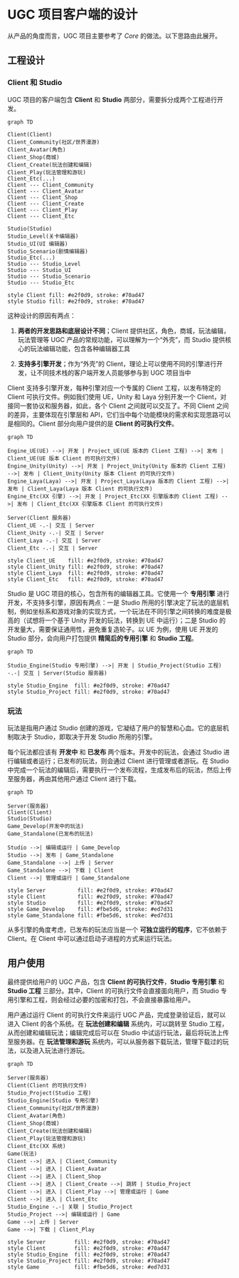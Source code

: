 # UGC 项目客户端的设计

从产品的角度而言，UGC 项目主要参考了 *Core* 的做法。以下思路由此展开。


## 工程设计

### Client 和 Studio

UGC 项目的客户端包含 **Client** 和 **Studio** 两部分，需要拆分成两个工程进行开发。

```mermaid
graph TD

Client(Client)
Client_Community(社区/世界漫游)
Client_Avatar(角色)
Client_Shop(商城)
Client_Create(玩法创建和编辑)
Client_Play(玩法管理和游玩)
Client_Etc(...)
Client --- Client_Community
Client --- Client_Avatar
Client --- Client_Shop
Client --- Client_Create
Client --- Client_Play
Client --- Client_Etc

Studio(Studio)
Studio_Level(关卡编辑器)
Studio_UI(UI 编辑器)
Studio_Scenario(剧情编辑器)
Studio_Etc(...)
Studio --- Studio_Level
Studio --- Studio_UI
Studio --- Studio_Scenario
Studio --- Studio_Etc

style Client fill: #e2f0d9, stroke: #70ad47
style Studio fill: #e2f0d9, stroke: #70ad47
```

这种设计的原因有两点：

1. **两者的开发思路和底层设计不同**；Client 提供社区，角色，商城，玩法编辑，玩法管理等 UGC 产品的常规功能，可以理解为一个“外壳”，而 Studio 提供核心的玩法编辑功能，包含各种编辑器工具

2. **支持多引擎开发**；作为“外壳”的 Client，理论上可以使用不同的引擎进行开发，让不同技术栈的客户端开发人员能够参与到 UGC 项目当中

Client 支持多引擎开发，每种引擎对应一个专属的 Client 工程，以发布特定的 Client 可执行文件。例如我们使用 UE，Unity 和 Laya 分别开发一个 Client，对接同一套协议和服务器，如此，各个 Client 之间就可以交互了。不同 Client 之间的差异，主要体现在引擎层和 API，它们当中每个功能模块的需求和实现思路可以是相同的。Client 部分向用户提供的是 **Client 的可执行文件**。

```mermaid
graph TD

Engine_UE(UE) -->| 开发 | Project_UE(UE 版本的 Client 工程) -->| 发布 | Client_UE(UE 版本 Client 的可执行文件)
Engine_Unity(Unity) -->| 开发 | Project_Unity(Unity 版本的 Client 工程) -->| 发布 | Client_Unity(Unity 版本 Client 的可执行文件)
Engine_Laya(Laya) -->| 开发 | Project_Laya(Laya 版本的 Client 工程) -->| 发布 | Client_Laya(Laya 版本 Client 的可执行文件)
Engine_Etc(XX 引擎) -->| 开发 | Project_Etc(XX 引擎版本的 Client 工程) -->| 发布 | Client_Etc(XX 引擎版本 Client 的可执行文件)

Server(Client 服务器)
Client_UE -.-| 交互 | Server
Client_Unity -.-| 交互 | Server
Client_Laya -.-| 交互 | Server
Client_Etc -.-| 交互 | Server

style Client_UE    fill: #e2f0d9, stroke: #70ad47
style Client_Unity fill: #e2f0d9, stroke: #70ad47
style Client_Laya  fill: #e2f0d9, stroke: #70ad47
style Client_Etc   fill: #e2f0d9, stroke: #70ad47
```

Studio 是 UGC 项目的核心，包含所有的编辑器工具。它使用一个 **专用引擎** 进行开发，不支持多引擎，原因有两点：一是 Studio 所用的引擎决定了玩法的底层机制，例如坐标系和游戏对象的实现方式，一个玩法在不同引擎之间转换的难度是极高的（试想将一个基于 Unity 开发的玩法，转换到 UE 中运行）；二是 Studio 的开发量大，需要保证通用性，避免重复造轮子。以 UE 为例，使用 UE 开发的 Studio 部分，会向用户打包提供 **精简后的专用引擎** 和 **Studio 工程**。

```mermaid
graph TD

Studio_Engine(Studio 专用引擎) -->| 开发 | Studio_Project(Studio 工程) -.-| 交互 | Server(Studio 服务器)

style Studio_Engine  fill: #e2f0d9, stroke: #70ad47
style Studio_Project fill: #e2f0d9, stroke: #70ad47
```

### 玩法

玩法是指用户通过 Studio 创建的游戏，它凝结了用户的智慧和心血。它的底层机制取决于 Studio，即取决于开发 Studio 所用的引擎。

每个玩法都应该有 **开发中** 和 **已发布** 两个版本。开发中的玩法，会通过 Studio 进行编辑或者运行；已发布的玩法，则会通过 Client 进行管理或者游玩。在 Studio 中完成一个玩法的编辑后，需要执行一个发布流程，生成发布后的玩法，然后上传至服务器，再由其他用户通过 Client 进行下载。

```mermaid
graph TD

Server(服务器)
Client(Client)
Studio(Studio)
Game_Develop(开发中的玩法)
Game_Standalone(已发布的玩法)

Studio -->| 编辑或运行 | Game_Develop
Studio -->| 发布 | Game_Standalone
Game_Standalone -->| 上传 | Server
Game_Standalone -->| 下载 | Client
Client -->| 管理或运行 | Game_Standalone

style Server          fill: #e2f0d9, stroke: #70ad47
style Client          fill: #e2f0d9, stroke: #70ad47
style Studio          fill: #e2f0d9, stroke: #70ad47
style Game_Develop    fill: #fbe5d6, stroke: #ed7d31
style Game_Standalone fill: #fbe5d6, stroke: #ed7d31
```

从多引擎的角度考虑，已发布的玩法应当是一个 **可独立运行的程序**，它不依赖于 Client。在 Client 中可以通过启动子进程的方式来运行玩法。


## 用户使用

最终提供给用户的 UGC 产品，包含 **Client 的可执行文件**，**Studio 专用引擎** 和 **Studio 工程** 三部分。其中，Client 的可执行文件会直接面向用户，而 Studio 专用引擎和工程，则会经过必要的加密和打包，不会直接暴露给用户。

用户通过运行 Client 的可执行文件来运行 UGC 产品，完成登录验证后，就可以进入 Client 的各个系统。在 **玩法创建和编辑** 系统内，可以跳转至 Studio 工程，从而创建和编辑玩法；编辑完成后可以在 Studio 中试运行玩法，最后将玩法上传至服务器。在 **玩法管理和游玩** 系统内，可以从服务器下载玩法，管理下载过的玩法，以及进入玩法进行游玩。

```mermaid
graph TD

Server(服务器)
Client(Client 的可执行文件)
Studio_Project(Studio 工程)
Studio_Engine(Studio 专用引擎)
Client_Community(社区/世界漫游)
Client_Avatar(角色)
Client_Shop(商城)
Client_Create(玩法创建和编辑)
Client_Play(玩法管理和游玩)
Client_Etc(XX 系统)
Game(玩法)
Client -->| 进入 | Client_Community
Client -->| 进入 | Client_Avatar
Client -->| 进入 | Client_Shop
Client -->| 进入 | Client_Create -->| 跳转 | Studio_Project
Client -->| 进入 | Client_Play -->| 管理或运行 | Game
Client -->| 进入 | Client_Etc
Studio_Engine -.-| 关联 | Studio_Project
Studio_Project -->| 编辑或运行 | Game
Game -->| 上传 | Server
Game -->| 下载 | Client_Play

style Server         fill: #e2f0d9, stroke: #70ad47
style Client         fill: #e2f0d9, stroke: #70ad47
style Studio_Engine  fill: #e2f0d9, stroke: #70ad47
style Studio_Project fill: #e2f0d9, stroke: #70ad47
style Game           fill: #fbe5d6, stroke: #ed7d31
```
